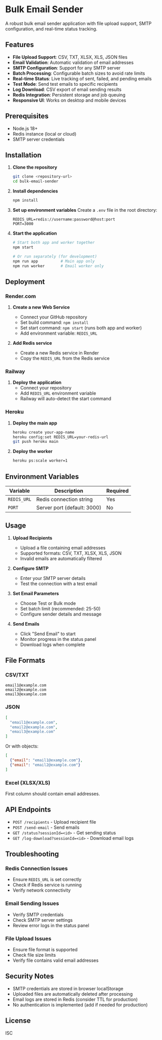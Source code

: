 # Bulk Email Sender

A robust bulk email sender application with file upload support, SMTP configuration, and real-time status tracking.

## Features

- **File Upload Support**: CSV, TXT, XLSX, XLS, JSON files
- **Email Validation**: Automatic validation of email addresses
- **SMTP Configuration**: Support for any SMTP server
- **Batch Processing**: Configurable batch sizes to avoid rate limits
- **Real-time Status**: Live tracking of sent, failed, and pending emails
- **Test Mode**: Send test emails to specific recipients
- **Log Download**: CSV export of email sending results
- **Redis Integration**: Persistent storage and job queuing
- **Responsive UI**: Works on desktop and mobile devices

## Prerequisites

- Node.js 18+ 
- Redis instance (local or cloud)
- SMTP server credentials

## Installation

1. **Clone the repository**
   ```bash
   git clone <repository-url>
   cd bulk-email-sender
   ```

2. **Install dependencies**
   ```bash
   npm install
   ```

3. **Set up environment variables**
   Create a `.env` file in the root directory:
   ```env
   REDIS_URL=redis://username:password@host:port
   PORT=3000
   ```

4. **Start the application**
   ```bash
   # Start both app and worker together
   npm start
   
   # Or run separately (for development)
   npm run app          # Main app only
   npm run worker       # Email worker only
   ```

## Deployment

### Render.com

1. **Create a new Web Service**
   - Connect your GitHub repository
   - Set build command: `npm install`
   - Set start command: `npm start` (runs both app and worker)
   - Add environment variable: `REDIS_URL`

2. **Add Redis service**
   - Create a new Redis service in Render
   - Copy the `REDIS_URL` from the Redis service

### Railway

1. **Deploy the application**
   - Connect your repository
   - Add `REDIS_URL` environment variable
   - Railway will auto-detect the start command

### Heroku

1. **Deploy the main app**
   ```bash
   heroku create your-app-name
   heroku config:set REDIS_URL=your-redis-url
   git push heroku main
   ```

2. **Deploy the worker**
   ```bash
   heroku ps:scale worker=1
   ```

## Environment Variables

| Variable | Description | Required |
|----------|-------------|----------|
| `REDIS_URL` | Redis connection string | Yes |
| `PORT` | Server port (default: 3000) | No |

## Usage

1. **Upload Recipients**
   - Upload a file containing email addresses
   - Supported formats: CSV, TXT, XLSX, XLS, JSON
   - Invalid emails are automatically filtered

2. **Configure SMTP**
   - Enter your SMTP server details
   - Test the connection with a test email

3. **Set Email Parameters**
   - Choose Test or Bulk mode
   - Set batch limit (recommended: 25-50)
   - Configure sender details and message

4. **Send Emails**
   - Click "Send Email" to start
   - Monitor progress in the status panel
   - Download logs when complete

## File Formats

### CSV/TXT
```
email1@example.com
email2@example.com
email3@example.com
```

### JSON
```json
[
  "email1@example.com",
  "email2@example.com",
  "email3@example.com"
]
```

Or with objects:
```json
[
  {"email": "email1@example.com"},
  {"email": "email2@example.com"}
]
```

### Excel (XLSX/XLS)
First column should contain email addresses.

## API Endpoints

- `POST /recipients` - Upload recipient file
- `POST /send-email` - Send emails
- `GET /status?sessionId=<id>` - Get sending status
- `GET /log-download?sessionId=<id>` - Download email logs

## Troubleshooting

### Redis Connection Issues
- Ensure `REDIS_URL` is set correctly
- Check if Redis service is running
- Verify network connectivity

### Email Sending Issues
- Verify SMTP credentials
- Check SMTP server settings
- Review error logs in the status panel

### File Upload Issues
- Ensure file format is supported
- Check file size limits
- Verify file contains valid email addresses

## Security Notes

- SMTP credentials are stored in browser localStorage
- Uploaded files are automatically deleted after processing
- Email logs are stored in Redis (consider TTL for production)
- No authentication is implemented (add if needed for production)

## License

ISC 